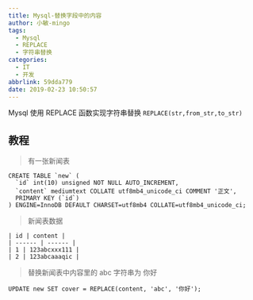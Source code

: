 ```yaml
---
title: Mysql-替换字段中的内容
author: 小敏-mingo
tags:
  - Mysql
  - REPLACE
  - 字符串替换
categories:
  - IT
  - 开发
abbrlink: 59dda779
date: 2019-02-23 10:50:57
---
```

Mysql 使用 REPLACE 函数实现字符串替换
`REPLACE(str,from_str,to_str)`
<!-- more -->

## 教程
> 有一张新闻表
```
CREATE TABLE `new` (
  `id` int(10) unsigned NOT NULL AUTO_INCREMENT,
  `content` mediumtext COLLATE utf8mb4_unicode_ci COMMENT '正文',
  PRIMARY KEY (`id`)
) ENGINE=InnoDB DEFAULT CHARSET=utf8mb4 COLLATE=utf8mb4_unicode_ci;
```

> 新闻表数据
```
| id | content |
| ------ | ------ |
| 1 | 123abcxxx111 |
| 2 | 123abcaaaqic |

```

> 替换新闻表中内容里的 abc 字符串为 你好
```
UPDATE new SET cover = REPLACE(content, 'abc', '你好');
```